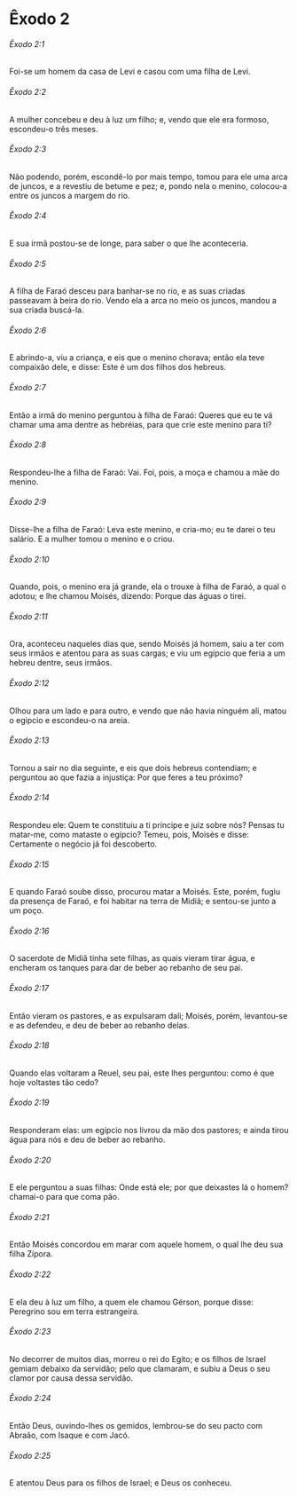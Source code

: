 # Êxodo 2

###### Êxodo 2:1

Foi-se um homem da casa de Levi e casou com uma filha de Levi.

###### Êxodo 2:2

A mulher concebeu e deu à luz um filho; e, vendo que ele era formoso, escondeu-o três meses.

###### Êxodo 2:3

Não podendo, porém, escondê-lo por mais tempo, tomou para ele uma arca de juncos, e a revestiu de betume e pez; e, pondo nela o menino, colocou-a entre os juncos a margem do rio.

###### Êxodo 2:4

E sua irmã postou-se de longe, para saber o que lhe aconteceria.

###### Êxodo 2:5

A filha de Faraó desceu para banhar-se no rio, e as suas criadas passeavam à beira do rio. Vendo ela a arca no meio os juncos, mandou a sua criada buscá-la.

###### Êxodo 2:6

E abrindo-a, viu a criança, e eis que o menino chorava; então ela teve compaixão dele, e disse: Este é um dos filhos dos hebreus.

###### Êxodo 2:7

Então a irmã do menino perguntou à filha de Faraó: Queres que eu te vá chamar uma ama dentre as hebréias, para que crie este menino para ti?

###### Êxodo 2:8

Respondeu-lhe a filha de Faraó: Vai. Foi, pois, a moça e chamou a mãe do menino.

###### Êxodo 2:9

Disse-lhe a filha de Faraó: Leva este menino, e cria-mo; eu te darei o teu salário. E a mulher tomou o menino e o criou.

###### Êxodo 2:10

Quando, pois, o menino era já grande, ela o trouxe à filha de Faraó, a qual o adotou; e lhe chamou Moisés, dizendo: Porque das águas o tirei.

###### Êxodo 2:11

Ora, aconteceu naqueles dias que, sendo Moisés já homem, saiu a ter com seus irmãos e atentou para as suas cargas; e viu um egípcio que feria a um hebreu dentre, seus irmãos.

###### Êxodo 2:12

Olhou para um lado e para outro, e vendo que não havia ninguém ali, matou o egipcio e escondeu-o na areia.

###### Êxodo 2:13

Tornou a sair no dia seguinte, e eis que dois hebreus contendiam; e perguntou ao que fazia a injustiça: Por que feres a teu próximo?

###### Êxodo 2:14

Respondeu ele: Quem te constituiu a ti príncipe e juiz sobre nós? Pensas tu matar-me, como mataste o egípcio? Temeu, pois, Moisés e disse: Certamente o negócio já foi descoberto.

###### Êxodo 2:15

E quando Faraó soube disso, procurou matar a Moisés. Este, porém, fugiu da presença de Faraó, e foi habitar na terra de Midiã; e sentou-se junto a um poço.

###### Êxodo 2:16

O sacerdote de Midiã tinha sete filhas, as quais vieram tirar água, e encheram os tanques para dar de beber ao rebanho de seu pai.

###### Êxodo 2:17

Então vieram os pastores, e as expulsaram dali; Moisés, porém, levantou-se e as defendeu, e deu de beber ao rebanho delas.

###### Êxodo 2:18

Quando elas voltaram a Reuel, seu pai, este lhes perguntou: como é que hoje voltastes tão cedo?

###### Êxodo 2:19

Responderam elas: um egípcio nos livrou da mão dos pastores; e ainda tirou água para nós e deu de beber ao rebanho.

###### Êxodo 2:20

E ele perguntou a suas filhas: Onde está ele; por que deixastes lá o homem? chamai-o para que coma pão.

###### Êxodo 2:21

Então Moisés concordou em marar com aquele homem, o qual lhe deu sua filha Zípora.

###### Êxodo 2:22

E ela deu à luz um filho, a quem ele chamou Gérson, porque disse: Peregrino sou em terra estrangeira.

###### Êxodo 2:23

No decorrer de muitos dias, morreu o rei do Egito; e os filhos de Israel gemiam debaixo da servidão; pelo que clamaram, e subiu a Deus o seu clamor por causa dessa servidão.

###### Êxodo 2:24

Então Deus, ouvindo-lhes os gemidos, lembrou-se do seu pacto com Abraão, com Isaque e com Jacó.

###### Êxodo 2:25

E atentou Deus para os filhos de Israel; e Deus os conheceu.

